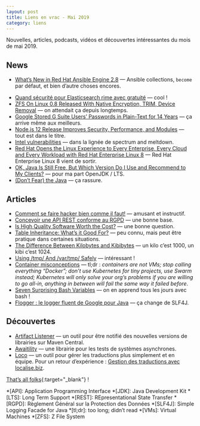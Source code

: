 ```yaml
---
layout: post
title: Liens en vrac - Mai 2019
category: liens
---
```


Nouvelles, articles, podcasts, vidéos et découvertes intéressantes du mois de mai 2019.

## News

- [What’s New in Red Hat Ansible Engine 2.8](https://www.ansible.com/blog/whats-new-in-red-hat-ansible-engine-2.8)
  — Ansible collections, `become` par défaut, et bien d’autre choses encores.

* [Quand sécurité pour Elasticsearch rime avec gratuité](https://www.elastic.co/fr/blog/security-for-elasticsearch-is-now-free)
  — cool !
* [ZFS On Linux 0.8 Released With Native Encryption, TRIM, Device Removal](https://www.phoronix.com/scan.php?page=news_item&px=ZFS-On-Linux-0.8-Released)
  — on attendait ça depuis longtemps.
* [Google Stored G Suite Users’ Passwords in Plain-Text for 14 Years](https://thehackernews.com/2019/05/google-gsuite-plaintext-password.html)
  — ça arrive même aux meilleurs.
* [Node.js 12 Release Improves Security, Performance, and Modules](https://www.infoq.com/news/2019/05/nodejs-12-performance-modules/)
  — tout est dans le titre.
* [Intel vulnerabilities](https://www.ovh.com/blog/intel-vulnerabilities/)
  — dans la lignée de spectrum and meltdown.
* [Red Hat Opens the Linux Experience to Every Enterprise, Every Cloud and Every Workload with Red Hat Enterprise Linux 8](https://www.redhat.com/en/about/press-releases/red-hat-enterprise-linux-8-every-enterprise-every-cloud-every-workload)
  — Red Hat Enterprise Linux 8 vient de sortir.
* [OK, Java Is Still Free, But Which Version Do I Use and Recommend to My Clients?](https://dzone.com/articles/ok-java-is-still-free-but-which-version-do-i-use-a)
  — pour ma part OpenJDK / LTS.
* [(Don’t Fear) the Java](https://www.azul.com/dont-fear-the-java/)
  — ça rassure.

## Articles

- [Comment se faire hacker bien comme il faut!](https://www.youtube.com/watch?v=Aa6yeVHs2fI)
  — amusant et instructif.
- [Concevoir une API REST conforme au RGPD](https://blog.octo.com/concevoir-une-api-rest-conforme-au-rgpd/)
  — une bonne base.
- [Is High Quality Software Worth the Cost?](https://martinfowler.com/articles/is-quality-worth-cost.html)
  — une bonne question.
- [Table Inheritance: What’s it Good For?](http://ledgersmbdev.blogspot.com/2019/05/table-inheritance-whats-it-good-for.html)
  — peu connu, mais peut être pratique dans certaines situations.
- [The Difference Between Kilobytes and Kibibytes](https://danielmiessler.com/blog/the-difference-between-kilobytes-and-kibibytes/)
  — un kilo c’est 1000, un kibi c’est 1024.
- [Using /tmp/ And /var/tmp/ Safely](https://systemd.io/TEMPORARY_DIRECTORIES/)
  — intéressant !
- [Container misconceptions](https://blog.bejarano.io/container-misconceptions/)
  — tl;dr : _containers are not VMs; stop calling everything “Docker”; don’t use Kubernetes for tiny projects, use Swarm
  instead; Kubernetes will only solve your org’s problems if you are willing to go all-in, anything in between will fail
  the same way it failed before_.
- [Seven Surprising Bash Variables](https://zwischenzugs.com/2019/05/11/seven-surprising-bash-variables/)
  — on en apprend tous les jours avec bash !
- [Flogger : le logger fluent de Google pour Java](https://blog.engineering.publicissapient.fr/2019/05/02/flogger-le-logger-fluent-de-google-pour-java/)
  — ça change de SLF4J.

## Découvertes

- [Artifact Listener](https://www.artifact-listener.org)
  — un outil pour être notifié des nouvelles versions de librairies sur Maven Central.
- [Awaitility](https://github.com/awaitility/awaitility)
  — une librairie pour les tests de systèmes asynchrones.
- [Loco](https://localise.biz/)
  — un outil pour gérer les traductions plus simplement et en équipe. Pour un retour d’expérience :
  [Gestion des traductions avec localise.biz](https://blog.eleven-labs.com/fr/gestion-des-traductions-avec-localise.biz/).

[That’s all folks](https://www.youtube.com/watch?v=qULl7tSYMl0 "Ravi Shankar and Philip Glass - Offering - Britten Sinfonia"){:target="_blank"} !

<!-- prettier-ignore-start -->
*[API]: Application Programming Interface
*[JDK]: Java Development Kit
*[LTS]: Long Term Support
*[REST]: REpresentational State Transfer
*[RGPD]: Règlement Général sur la Protection des Données
*[SLF4J]: Simple Logging Facade for Java
*[tl;dr]: too long; didn’t read
*[VMs]: Virtual Machines
*[ZFS]: Z File System
<!-- prettier-ignore-end -->
